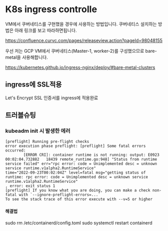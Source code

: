 # K8s ingress controlle 


VM에서 쿠버네티스를 구현했을 경우에 사용하는 방법입니다. 쿠버네티스 설치하는 방법은 아래 링크를 보고 따라하면됩니다.

https://confluence.curvc.com/pages/releaseview.action?pageId=98048155


우선 저는 GCP VM에서 쿠버네티스(Master-1, worker-2)를 구성했으므로 bare-metal을 사용해합니다.

https://kubernetes.github.io/ingress-nginx/deploy/#bare-metal-clusters 



## ingress에 SSL적용

Let's Encrypt SSL 인증서를 ingress에 적용완료





## 트러블슈팅

### kubeadm init 시 발생한 에러

    [preflight] Running pre-flight checks
    error execution phase preflight: [preflight] Some fatal errors occurred:
            [ERROR CRI]: container runtime is not running: output: E0923 00:02:04.732882   18439 remote_runtime.go:948] "Status from runtime service failed" err="rpc error: code = Unimplemented desc = unknown service runtime.v1alpha2.RuntimeService"
    time="2022-09-23T00:02:04Z" level=fatal msg="getting status of runtime: rpc error: code = Unimplemented desc = unknown service runtime.v1alpha2.RuntimeService"
    , error: exit status 1
    [preflight] If you know what you are doing, you can make a check non-fatal with `--ignore-preflight-errors=...`
    To see the stack trace of this error execute with --v=5 or higher
    
#### 해결법

  sudo rm /etc/containerd/config.toml
  sudo systemctl restart containerd
  






